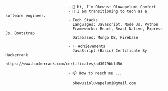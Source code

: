                                 - 👋 Hi, I’m Okewusi Oluwapelumi Comfort
                                - 👀 I am transitioning to tech as a software engineer. 
                                - Tech Stacks
                                  Languages: Javascript, Node Js, Python
                                  Frameworks: React, React Native, Express Js, Bootstrap
                                  Databases: Mongo DB, Firebase
                                  
                                - ✨ Achievements
                                  JavaScript (Basic) Certificate By Hackerrank 
                                  https://www.hackerrank.com/certificates/ad3079bbfd5d
                                
                                - 📫 How to reach me ...
                                
                                  okewusioluwapelumi@gmail.com

<!---
Okewusi/Okewusi is a ✨ special ✨ repository because its `README.md` (this file) appears on your GitHub profile.
You can click the Preview link to take a look at your changes.
--->
